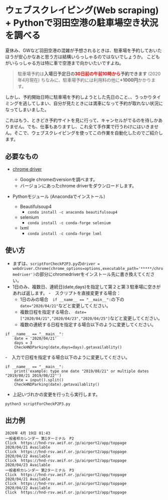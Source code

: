 # ウェブスクレイピング(Web scraping) + Pythonで羽田空港の駐車場空き状況を調べる
 夏休み、GWなど羽田空港の混雑が予想されるときは、駐車場を予約しておいたほうが安心かなあと思う方は結構いらっしゃるのではないでしょうか。
こどもがいらっしゃる方は特に車で空港まで向かいたいですよね。


> 駐車場予約は<b>入場日予定日の<font color='red'>30日前の午前10時から</font>予約できます</b> (2020年4月現在)
> ちなみに、駐車場予約には利用料の他に<b>+1000円</b>かかります。

しかし、予約開始日時に駐車場を予約しようとした先日のこと、、うっかりタイミングを逃してしまい、自分が見たときには満車になって予約が取れない状況になってしまいました。

これはもう、ときどき予約サイトを見に行って、キャンセルがでるのを待しかありません。でも、仕事もありますし、これ全て手作業で行うわけにはいきません。そこで、ウェブスクレイピングを使ってこの作業を自動化したのでご紹介します。


## 必要なもの

- [chrome driver](https://chromedriver.chromium.org/)
    - Google chromeのversionを調べます。
    - バージョンにあったchrome driverをダウンロードします。

- Pythonモジュール  (Anacondaでインストール）  
    - Beautifulsoup4
        - `conda install -c anaconda beautifulsoup4`
    - selenium
        - ` conda install -c conda-forge selenium `    
    - lxml
        - ` conda install -c conda-forge lxml `

## 使い方
- まずは、`scriptForCheckP2P3.py`の`driver = webdriver.Chrome(chrome_options=options,executable_path='*****/chromedriver')`の部分にchromedriverをインストール先に書き換えてください。
- 1日のみ、複数日、連続日(date,days)を指定して第２と第３駐車場に空きがあれば返します。
-　スクリプトを直接変更する場合：
  - 1日のみの場合　`if __name__ == "__main__":`の下の`date="2020/04/21"`などと変更してください。
  - 複数日程を指定する場合、　`date=["2020/04/21","2020/04/23","2020/04/25"]`などと変更してください。
  - 複数の連続する日程を指定する場合以下のように変更してください。

```
if __name__ == "__main__":
    date = '2020/04/21'
    days = 3
    CheckHNDParking(date,days=days).getavailablity()

```
-　入力で日程を指定する場合以下のように変更してください。
```
if __name__ == "__main__":
    print('example: type one date "2019/08/21" or multiple dates "2019/08/21 2019/08/22"')
    date = input().split()
    CheckHNDParking(date).getavailablity()
```
- 上記いづれかの変更を行ったら実行します。
```
python3 scriptForCheckP2P3.py
```

## 出力例
```
2020年 4月 19日 01:43
一般者枠カレンダー 第1ターミナル　P2
Click  https://hnd-rsv.aeif.or.jp/airport2/app/toppage
2020/04/21 Available
Click  https://hnd-rsv.aeif.or.jp/airport2/app/toppage
2020/04/22 Available
Click  https://hnd-rsv.aeif.or.jp/airport2/app/toppage
2020/04/23 Available
一般者枠カレンダー 第2ターミナル　P3
Click  https://hnd-rsv.aeif.or.jp/airport2/app/toppage
2020/04/21 Available
Click  https://hnd-rsv.aeif.or.jp/airport2/app/toppage
2020/04/22 Available
Click  https://hnd-rsv.aeif.or.jp/airport2/app/toppage
```
